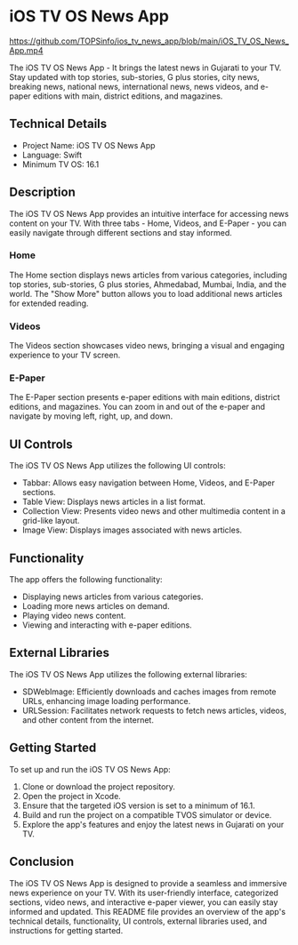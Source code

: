 
# iOS TV OS News App

https://github.com/TOPSinfo/ios_tv_news_app/blob/main/iOS_TV_OS_News_App.mp4

The iOS TV OS News App - It brings the latest news in Gujarati to your TV. Stay updated with top stories, sub-stories, G plus stories, city news, breaking news, national news, international news, news videos, and e-paper editions with main, district editions, and magazines.

## Technical Details

- Project Name: iOS TV OS News App
- Language: Swift
- Minimum TV OS: 16.1

## Description

The iOS TV OS News App provides an intuitive interface for accessing news content on your TV. With three tabs - Home, Videos, and E-Paper - you can easily navigate through different sections and stay informed.

### Home

The Home section displays news articles from various categories, including top stories, sub-stories, G plus stories, Ahmedabad, Mumbai, India, and the world. The "Show More" button allows you to load additional news articles for extended reading.

### Videos

The Videos section showcases video news, bringing a visual and engaging experience to your TV screen.

### E-Paper

The E-Paper section presents e-paper editions with main editions, district editions, and magazines. 
You can zoom in and out of the e-paper and navigate by moving left, right, up, and down.

## UI Controls

The iOS TV OS News App utilizes the following UI controls:

- Tabbar: Allows easy navigation between Home, Videos, and E-Paper sections.
- Table View: Displays news articles in a list format.
- Collection View: Presents video news and other multimedia content in a grid-like layout.
- Image View: Displays images associated with news articles.

## Functionality

The app offers the following functionality:

- Displaying news articles from various categories.
- Loading more news articles on demand.
- Playing video news content.
- Viewing and interacting with e-paper editions.

## External Libraries

The iOS TV OS News App utilizes the following external libraries:

- SDWebImage: Efficiently downloads and caches images from remote URLs, enhancing image loading performance.
- URLSession: Facilitates network requests to fetch news articles, videos, and other content from the internet.

## Getting Started

To set up and run the iOS TV OS News App:

1. Clone or download the project repository.
2. Open the project in Xcode.
3. Ensure that the targeted iOS version is set to a minimum of 16.1.
4. Build and run the project on a compatible TVOS simulator or device.
5. Explore the app's features and enjoy the latest news in Gujarati on your TV.

## Conclusion

The iOS TV OS News App is designed to provide a seamless and immersive news experience on your TV. With its user-friendly interface, categorized sections, video news, and interactive e-paper viewer, you can easily stay informed and updated. This README file provides an overview of the app's technical details, functionality, UI controls, external libraries used, and instructions for getting started.
